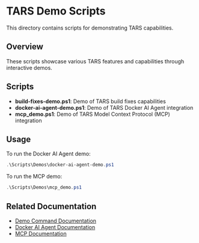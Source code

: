 # TARS Demo Scripts

This directory contains scripts for demonstrating TARS capabilities.

## Overview

These scripts showcase various TARS features and capabilities through interactive demos.

## Scripts

- **build-fixes-demo.ps1**: Demo of TARS build fixes capabilities
- **docker-ai-agent-demo.ps1**: Demo of TARS Docker AI Agent integration
- **mcp_demo.ps1**: Demo of TARS Model Context Protocol (MCP) integration

## Usage

To run the Docker AI Agent demo:

```powershell
.\Scripts\Demos\docker-ai-agent-demo.ps1
```

To run the MCP demo:

```powershell
.\Scripts\Demos\mcp_demo.ps1
```

## Related Documentation

- [Demo Command Documentation](../docs/features/demo.md)
- [Docker AI Agent Documentation](../docs/Docker-AI-Agent.md)
- [MCP Documentation](../docs/features/model-context-protocol.md)
